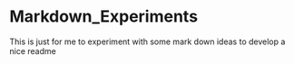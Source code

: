 # Markdown_Experiments
This is just for me to experiment with some mark down ideas to develop a nice readme
